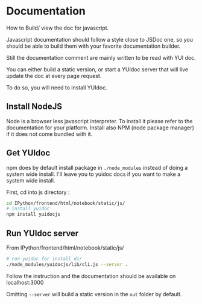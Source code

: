 Documentation
=============

How to Build/ view the doc for javascript.

Javascript documentation should follow a style close to JSDoc one, so you
should be able to build them with your favorite documentation builder.

Still the documentation comment are mainly written to be read with YUI doc. 

You can either build a static version, or start a YUIdoc server that will live
update the doc at every page request. 

To do so, you will need to install YUIdoc.

## Install NodeJS

Node is a browser less javascript interpreter. To install it please refer to
the documentation for your platform. Install also NPM (node package manager) if
it does not come bundled with it.  

## Get YUIdoc

npm does by default install package in `./node_modules` instead of doing a
system wide install. I'll leave you to yuidoc docs if you want to make a system
wide install.

First, cd into js directory :
```bash
cd IPython/frontend/html/notebook/static/js/
# install yuidoc
npm install yuidocjs
```


## Run YUIdoc server

From IPython/frontend/html/notebook/static/js/
```bash
# run yuidoc for install dir 
./node_modules/yuidocjs/lib/cli.js --server .
```

Follow the instruction and the documentation should be available on localhost:3000

Omitting `--server` will build a static version in the `out` folder by default.


